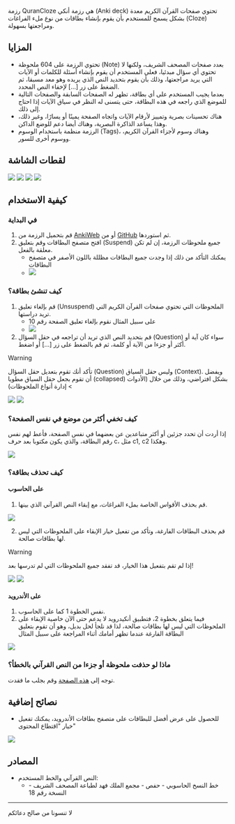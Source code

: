 رزمة QuranCloze هي رزمة أنكي (Anki deck) تحتوي صفحات القرآن الكريم معدة بشكل يسمح للمستخدم بأن يقوم بإنشاء بطاقات من نوع ملء الفراغات (Cloze) ومراجعتها بسهولة.
## المزايا
- تحتوي الرزمة على 604 ملحوظة (Note) بعدد صفحات المصحف الشريف، ولكنها لا تحتوي أي سؤال مبدئيا، فعلى المستخدم أن يقوم بإنشاء أسئلة للكلمات أو الآيات التي يريد مراجعتها، وذلك بأن يقوم بتحديد النص الذي يريده وهو معد مسبقا، ثم الضغط على زر [...] لإخفاء النص المحدد.
- بعدما يجيب المستخدم على أي بطاقة، تظهر له الصفحات السابقة والصفحات التالية للموضع الذي راجعه في هذه البطاقة، حتى يتسنى له النظر في سياق الآيات إذا احتاج إلى ذلك.
- هناك تحسينات بصرية وتمييز لأرقام الآيات واتجاه الصفحة يمينًا أو يسارًا، وغير ذلك، وهذا يساعد الذاكرة البصرية، وهناك أيضا دعم للوضع الداكن.
- الرزمة منظمة باستخدام الوسوم (Tags)، وهناك وسوم لأجزاء القرآن الكريم، ووسوم أخرى للسور.
## لقطات الشاشة
![](screenshots/front_light.png)
![](screenshots/front_dark.png)
![](screenshots/back_dark.png)
![](screenshots/context.gif)
## كيفية الاستخدام
### في البداية
1. قم بتحميل الرزمة من [AnkiWeb](https://ankiweb.net/shared/info/555820561) أو من [GitHub](https://github.com/ah-hamed/QuranCloze/releases) ثم استوردها.
2. افتح متصفح البطاقات وقم بتعليق (Suspend) جميع ملحوظات الرزمة، إن لم تكن معلقة بالفعل.
	- يمكنك التأكد من ذلك إذا وجدت جميع البطاقات مظللة باللون الأصفر في متصفح البطاقات 
	- ![](screenshots/suspend_all.png)
### كيف تنشئ بطاقة؟
1. قم بإلغاء تعليق (Unsuspend) الملحوظات التي تحتوي صفحات القرآن الكريم التي تريد دراستها.
	- على سبيل المثال نقوم بإلغاء تعليق الصفحة رقم 10 
	- ![](screenshots/unsuspend.png)
2. قم بتحديد النص الذي تريد أن تراجعه في حقل السؤال (Question) سواء كان آية أو أكثر أو جزءا من الآية أو كلمة، ثم قم بالضغط على زر [...] أو اضغط. 

> [!WARNING]
> تأكد أنك تقوم بتعديل حقل السؤال (Question) وليس حقل السياق (Context). ويفضل أن تقوم بجعل حقل السياق مطويا (collapsed) بشكل افتراضي، وذلك من خلال (الأدوات > إدارة أنواع الملحوظات)

![](screenshots/create_a_cloze.png)
![](screenshots/created_cloze.png)
### كيف تخفي أكثر من موضع في نفس الصفحة؟
إذا أردت أن تحدد جزئين أو أكثر متباعدين عن بعضهما في نفس الصفحة، فأعط لهم نفس رقم البطاقة، والذي يكون مكتوبا بعد حرف c، مثل c1, c2 وهكذا.

![](screenshots/multiple_in_one.png)
### كيف تحذف بطاقة؟
#### على الحاسوب
1. قم بحذف الأقواس الخاصة بملء الفراغات، مع إبقاء النص القرآني الذي بينها.

![](screenshots/delete_a_card.png)

2. قم بحذف البطاقات الفارغة، وتأكد من تفعيل خيار الإبقاء على الملحوظات التي ليس لها بطاقات صالحة.

> [!WARNING]
> إذا لم تقم بتفعيل هذا الخيار، قد تفقد جميع الملحوظات التي لم تدرسها بعد!

![](screenshots/find_empty.png)
![](screenshots/delete_empty.png)
#### على الأندرويد
1. نفس الخطوة 1 كما على الحاسوب.
2. فيما يتعلق بخطوة 2، فتطبيق أنكيدرويد لا يدعم حتى الآن خاصية الإبقاء على الملحوظات التي ليس لها بطاقات صالحة، لذا قد نلجأ لحل بديل، وهو أن تقوم بتعليق البطاقة الفارغة عندما تظهر أمامك أثناء المراجعة على سبيل المثال

![](screenshots/suspend_empty.png)
### ماذا لو حذفت ملحوظة أو جزءا من النص القرآني بالخطأ؟
توجه إلى [هذه الصفحة](https://htmlpreview.github.io/?https://github.com/ah-hamed/QuranCloze/blob/main/copy_a_page.html) وقم بجلب ما فقدت.
## نصائح إضافية
- للحصول على عرض أفضل للبطاقات على متصفح بطاقات الأندرويد، يمكنك تفعيل خيار "اقتطاع المحتوى"

![](screenshots/truncate_ankidroid_browser.png)
## المصادر
- النص القرآني والخط المستخدم:
	- خط النسخ الحاسوبي - حفص - مجمع الملك فهد لطباعة المصحف الشريف - النسخة رقم 18

---

لا تنسونا من صالح دعائكم